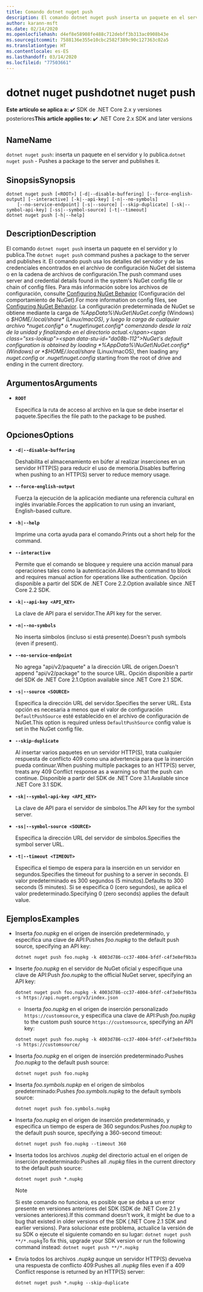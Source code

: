 ```yaml
---
title: Comando dotnet nuget push
description: El comando dotnet nuget push inserta un paquete en el servidor y lo publica.
author: karann-msft
ms.date: 02/14/2020
ms.openlocfilehash: d4ef8e58908fe488c712debff3b313ac0908b43e
ms.sourcegitcommit: 7588136e355e10cbc2582f389c90c127363c02a5
ms.translationtype: HT
ms.contentlocale: es-ES
ms.lasthandoff: 03/14/2020
ms.locfileid: "77503661"
---
```

# <a name="dotnet-nuget-push"></a><span data-ttu-id="da08b-103">dotnet nuget push</span><span class="sxs-lookup"><span data-stu-id="da08b-103">dotnet nuget push</span></span>

<span data-ttu-id="da08b-104">**Este artículo se aplica a:** ✔️ SDK de .NET Core 2.x y versiones posteriores</span><span class="sxs-lookup"><span data-stu-id="da08b-104">**This article applies to:** ✔️ .NET Core 2.x SDK and later versions</span></span>

## <a name="name"></a><span data-ttu-id="da08b-105">Name</span><span class="sxs-lookup"><span data-stu-id="da08b-105">Name</span></span>

<span data-ttu-id="da08b-106">`dotnet nuget push`: inserta un paquete en el servidor y lo publica.</span><span class="sxs-lookup"><span data-stu-id="da08b-106">`dotnet nuget push` - Pushes a package to the server and publishes it.</span></span>

## <a name="synopsis"></a><span data-ttu-id="da08b-107">Sinopsis</span><span class="sxs-lookup"><span data-stu-id="da08b-107">Synopsis</span></span>

```dotnetcli
dotnet nuget push [<ROOT>] [-d|--disable-buffering] [--force-english-output] [--interactive] [-k|--api-key] [-n|--no-symbols]
    [--no-service-endpoint] [-s|--source] [--skip-duplicate] [-sk|--symbol-api-key] [-ss|--symbol-source] [-t|--timeout]
dotnet nuget push [-h|--help]
```

## <a name="description"></a><span data-ttu-id="da08b-108">Description</span><span class="sxs-lookup"><span data-stu-id="da08b-108">Description</span></span>

<span data-ttu-id="da08b-109">El comando `dotnet nuget push` inserta un paquete en el servidor y lo publica.</span><span class="sxs-lookup"><span data-stu-id="da08b-109">The `dotnet nuget push` command pushes a package to the server and publishes it.</span></span> <span data-ttu-id="da08b-110">El comando push usa los detalles del servidor y de las credenciales encontrados en el archivo de configuración NuGet del sistema o en la cadena de archivos de configuración.</span><span class="sxs-lookup"><span data-stu-id="da08b-110">The push command uses server and credential details found in the system's NuGet config file or chain of config files.</span></span> <span data-ttu-id="da08b-111">Para más información sobre los archivos de configuración, consulte [Configuring NuGet Behavior](/nuget/consume-packages/configuring-nuget-behavior) (Configuración del comportamiento de NuGet).</span><span class="sxs-lookup"><span data-stu-id="da08b-111">For more information on config files, see [Configuring NuGet Behavior](/nuget/consume-packages/configuring-nuget-behavior).</span></span> <span data-ttu-id="da08b-112">La configuración predeterminada de NuGet se obtiene mediante la carga de *%AppData%\NuGet\NuGet.config* (Windows) o *$HOME/.local/share* (Linux/macOS), y luego la carga de cualquier archivo *nuget.config* o *.nuget\nuget.config* comenzando desde la raíz de la unidad y finalizando en el directorio actual.</span><span class="sxs-lookup"><span data-stu-id="da08b-112">NuGet's default configuration is obtained by loading *%AppData%\NuGet\NuGet.config* (Windows) or *$HOME/.local/share* (Linux/macOS), then loading any *nuget.config* or *.nuget\nuget.config* starting from the root of drive and ending in the current directory.</span></span>

## <a name="arguments"></a><span data-ttu-id="da08b-113">Argumentos</span><span class="sxs-lookup"><span data-stu-id="da08b-113">Arguments</span></span>

- **`ROOT`**

  <span data-ttu-id="da08b-114">Especifica la ruta de acceso al archivo en la que se debe insertar el paquete.</span><span class="sxs-lookup"><span data-stu-id="da08b-114">Specifies the file path to the package to be pushed.</span></span>

## <a name="options"></a><span data-ttu-id="da08b-115">Opciones</span><span class="sxs-lookup"><span data-stu-id="da08b-115">Options</span></span>

- **`-d|--disable-buffering`**

  <span data-ttu-id="da08b-116">Deshabilita el almacenamiento en búfer al realizar inserciones en un servidor HTTP(S) para reducir el uso de memoria.</span><span class="sxs-lookup"><span data-stu-id="da08b-116">Disables buffering when pushing to an HTTP(S) server to reduce memory usage.</span></span>

- **`--force-english-output`**

  <span data-ttu-id="da08b-117">Fuerza la ejecución de la aplicación mediante una referencia cultural en inglés invariable.</span><span class="sxs-lookup"><span data-stu-id="da08b-117">Forces the application to run using an invariant, English-based culture.</span></span>

- **`-h|--help`**

  <span data-ttu-id="da08b-118">Imprime una corta ayuda para el comando.</span><span class="sxs-lookup"><span data-stu-id="da08b-118">Prints out a short help for the command.</span></span>

- **`--interactive`**

  <span data-ttu-id="da08b-119">Permite que el comando se bloquee y requiere una acción manual para operaciones tales como la autenticación.</span><span class="sxs-lookup"><span data-stu-id="da08b-119">Allows the command to block and requires manual action for operations like authentication.</span></span> <span data-ttu-id="da08b-120">Opción disponible a partir del SDK de .NET Core 2.2.</span><span class="sxs-lookup"><span data-stu-id="da08b-120">Option available since .NET Core 2.2 SDK.</span></span>

- **`-k|--api-key <API_KEY>`**

  <span data-ttu-id="da08b-121">La clave de API para el servidor.</span><span class="sxs-lookup"><span data-stu-id="da08b-121">The API key for the server.</span></span>

- **`-n|--no-symbols`**

  <span data-ttu-id="da08b-122">No inserta símbolos (incluso si está presente).</span><span class="sxs-lookup"><span data-stu-id="da08b-122">Doesn't push symbols (even if present).</span></span>

- **`--no-service-endpoint`**

  <span data-ttu-id="da08b-123">No agrega "api/v2/paquete" a la dirección URL de origen.</span><span class="sxs-lookup"><span data-stu-id="da08b-123">Doesn't append "api/v2/package" to the source URL.</span></span> <span data-ttu-id="da08b-124">Opción disponible a partir del SDK de .NET Core 2.1.</span><span class="sxs-lookup"><span data-stu-id="da08b-124">Option available since .NET Core 2.1 SDK.</span></span>

- **`-s|--source <SOURCE>`**

  <span data-ttu-id="da08b-125">Especifica la dirección URL del servidor.</span><span class="sxs-lookup"><span data-stu-id="da08b-125">Specifies the server URL.</span></span> <span data-ttu-id="da08b-126">Esta opción es necesaria a menos que el valor de configuración `DefaultPushSource` esté establecido en el archivo de configuración de NuGet.</span><span class="sxs-lookup"><span data-stu-id="da08b-126">This option is required unless `DefaultPushSource` config value is set in the NuGet config file.</span></span>

- **`--skip-duplicate`**

  <span data-ttu-id="da08b-127">Al insertar varios paquetes en un servidor HTTP(S), trata cualquier respuesta de conflicto 409 como una advertencia para que la inserción pueda continuar.</span><span class="sxs-lookup"><span data-stu-id="da08b-127">When pushing multiple packages to an HTTP(S) server, treats any 409 Conflict response as a warning so that the push can continue.</span></span> <span data-ttu-id="da08b-128">Disponible a partir del SDK de .NET Core 3.1.</span><span class="sxs-lookup"><span data-stu-id="da08b-128">Available since .NET Core 3.1 SDK.</span></span>

- **`-sk|--symbol-api-key <API_KEY>`**

  <span data-ttu-id="da08b-129">La clave de API para el servidor de símbolos.</span><span class="sxs-lookup"><span data-stu-id="da08b-129">The API key for the symbol server.</span></span>

- **`-ss|--symbol-source <SOURCE>`**

  <span data-ttu-id="da08b-130">Especifica la dirección URL del servidor de símbolos.</span><span class="sxs-lookup"><span data-stu-id="da08b-130">Specifies the symbol server URL.</span></span>

- **`-t|--timeout <TIMEOUT>`**

  <span data-ttu-id="da08b-131">Especifica el tiempo de espera para la inserción en un servidor en segundos.</span><span class="sxs-lookup"><span data-stu-id="da08b-131">Specifies the timeout for pushing to a server in seconds.</span></span> <span data-ttu-id="da08b-132">El valor predeterminado es 300 segundos (5 minutos).</span><span class="sxs-lookup"><span data-stu-id="da08b-132">Defaults to 300 seconds (5 minutes).</span></span> <span data-ttu-id="da08b-133">Si se especifica 0 (cero segundos), se aplica el valor predeterminado.</span><span class="sxs-lookup"><span data-stu-id="da08b-133">Specifying 0 (zero seconds) applies the default value.</span></span>

## <a name="examples"></a><span data-ttu-id="da08b-134">Ejemplos</span><span class="sxs-lookup"><span data-stu-id="da08b-134">Examples</span></span>

- <span data-ttu-id="da08b-135">Inserta *foo.nupkg* en el origen de inserción predeterminado, y especifica una clave de API:</span><span class="sxs-lookup"><span data-stu-id="da08b-135">Pushes *foo.nupkg* to the default push source, specifying an API key:</span></span>

  ```dotnetcli
  dotnet nuget push foo.nupkg -k 4003d786-cc37-4004-bfdf-c4f3e8ef9b3a
  ```

- <span data-ttu-id="da08b-136">Inserte *foo.nupkg* en el servidor de NuGet oficial y especifique una clave de API:</span><span class="sxs-lookup"><span data-stu-id="da08b-136">Push *foo.nupkg* to the official NuGet server, specifying an API key:</span></span>

  ```dotnetcli
  dotnet nuget push foo.nupkg -k 4003d786-cc37-4004-bfdf-c4f3e8ef9b3a -s https://api.nuget.org/v3/index.json
  ```
  
  * <span data-ttu-id="da08b-137">Inserta *foo.nupkg* en el origen de inserción personalizado `https://customsource`, y especifica una clave de API:</span><span class="sxs-lookup"><span data-stu-id="da08b-137">Push *foo.nupkg* to the custom push source `https://customsource`, specifying an API key:</span></span>

  ```dotnetcli
  dotnet nuget push foo.nupkg -k 4003d786-cc37-4004-bfdf-c4f3e8ef9b3a -s https://customsource/
  ```

- <span data-ttu-id="da08b-138">Inserta *foo.nupkg* en el origen de inserción predeterminado:</span><span class="sxs-lookup"><span data-stu-id="da08b-138">Pushes *foo.nupkg* to the default push source:</span></span>

  ```dotnetcli
  dotnet nuget push foo.nupkg
  ```

- <span data-ttu-id="da08b-139">Inserta *foo.symbols.nupkp* en el origen de símbolos predeterminado:</span><span class="sxs-lookup"><span data-stu-id="da08b-139">Pushes *foo.symbols.nupkg* to the default symbols source:</span></span>

  ```dotnetcli
  dotnet nuget push foo.symbols.nupkg
  ```

- <span data-ttu-id="da08b-140">Inserta *foo.nupkg* en el origen de inserción predeterminado, y especifica un tiempo de espera de 360 segundos:</span><span class="sxs-lookup"><span data-stu-id="da08b-140">Pushes *foo.nupkg* to the default push source, specifying a 360-second timeout:</span></span>

  ```dotnetcli
  dotnet nuget push foo.nupkg --timeout 360
  ```

- <span data-ttu-id="da08b-141">Inserta todos los archivos *.nupkg*  del directorio actual en el origen de inserción predeterminado:</span><span class="sxs-lookup"><span data-stu-id="da08b-141">Pushes all *.nupkg* files in the current directory to the default push source:</span></span>

  ```dotnetcli
  dotnet nuget push *.nupkg
  ```

  > [!NOTE]
  > <span data-ttu-id="da08b-142">Si este comando no funciona, es posible que se deba a un error presente en versiones anteriores del SDK (SDK de .NET Core 2.1 y versiones anteriores).</span><span class="sxs-lookup"><span data-stu-id="da08b-142">If this command doesn't work, it might be due to a bug that existed in older versions of the SDK (.NET Core 2.1 SDK and earlier versions).</span></span>
  > <span data-ttu-id="da08b-143">Para solucionar este problema, actualice la versión de su SDK o ejecute el siguiente comando en su lugar: `dotnet nuget push **/*.nupkg`</span><span class="sxs-lookup"><span data-stu-id="da08b-143">To fix this, upgrade your SDK version or run the following command instead: `dotnet nuget push **/*.nupkg`</span></span>

- <span data-ttu-id="da08b-144">Envía todos los archivos *.nupkg* aunque un servidor HTTP(S) devuelva una respuesta de conflicto 409:</span><span class="sxs-lookup"><span data-stu-id="da08b-144">Pushes all *.nupkg* files even if a 409 Conflict response is returned by an HTTP(S) server:</span></span>

  ```dotnetcli
  dotnet nuget push *.nupkg --skip-duplicate
  ```
